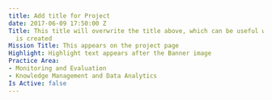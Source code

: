 ```yaml
---
title: Add title for Project
date: 2017-06-09 17:50:00 Z
Title: This title will overwrite the title above, which can be useful when a link
  is created
Mission Title: This appears on the project page
Highlight: Highlight text appears after the Banner image
Practice Area:
- Monitoring and Evaluation
- Knowledge Management and Data Analytics
Is Active: false
---
```


